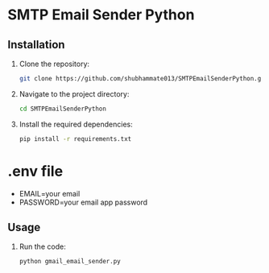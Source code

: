 # SMTP Email Sender Python

## Installation

1. Clone the repository:

    ```bash
    git clone https://github.com/shubhammate013/SMTPEmailSenderPython.git
    ```

2. Navigate to the project directory:

    ```bash
    cd SMTPEmailSenderPython
    ```

3. Install the required dependencies:

    ```bash
    pip install -r requirements.txt
    ```
# .env file
- EMAIL=your email
- PASSWORD=your email app password

## Usage

1. Run the code:

    ```bash
    python gmail_email_sender.py
    ```
